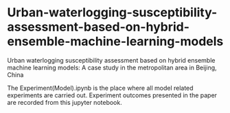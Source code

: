 # Urban-waterlogging-susceptibility-assessment-based-on-hybrid-ensemble-machine-learning-models
 Urban waterlogging susceptibility assessment based on hybrid ensemble machine learning models: A case study in the metropolitan area in Beijing, China 

The Experiment(Model).ipynb is the place where all model related experiments are carried out. Experiment outcomes presented in the paper are recorded from this jupyter notebook.
